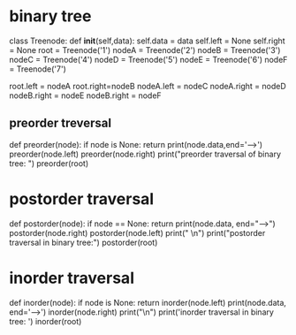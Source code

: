 # binary tree

class Treenode:
    def __init__(self,data):
        self.data = data
        self.left = None
        self.right = None
root = Treenode('1')
nodeA = Treenode('2')
nodeB = Treenode('3')
nodeC = Treenode('4')
nodeD = Treenode('5')
nodeE = Treenode('6')
nodeF = Treenode('7')

root.left = nodeA
root.right=nodeB
nodeA.left = nodeC
nodeA.right = nodeD
nodeB.right = nodeE
nodeB.right = nodeF



## preorder treversal

def preorder(node):
    if node is None:
        return
    print(node.data,end='-->')
    preorder(node.left)
    preorder(node.right)
print("preorder traversal of binary tree: ")
preorder(root)

# postorder traversal

def postorder(node):
   if node == None:
     return
   print(node.data, end="-->")
   postorder(node.right)
   postorder(node.left)
print(" \n")
print("postorder traversal in binary tree:")
postorder(root)

# inorder traversal

def inorder(node):
  if node is None:
    return
  inorder(node.left)
  print(node.data, end='-->')
  inorder(node.right)
print("\n")
print('inorder traversal in binary tree: ')
inorder(root)
